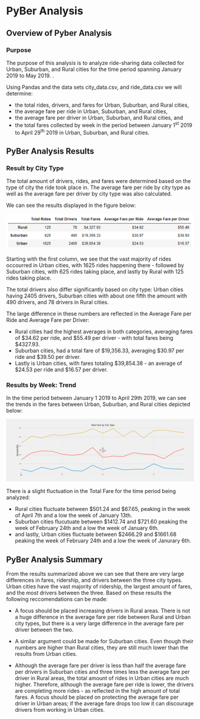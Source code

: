 # PyBer Analysis

## Overview of Pyber Analysis

### Purpose

The purpose of this analysis is to analyze ride-sharing data collected for Urban, Suburban, and Rural cities for the time period spanning January 2019 to May 2019. . 

Using Pandas and the data sets city_data.csv, and ride_data.csv we will determine:

- the total rides, drivers, and fares for Urban, Suburban, and Rural cities, 
- the average fare per ride in Urban, Suburban, and Rural cities,
- the average fare per driver in Urban, Suburban, and Rural cities, and
- the total fares collected by week in the period between January 1<sup>st</sup> 2019 to April 29<sup>th</sup> 2019 in Urban, Suburban, and Rural cities.

## PyBer Analysis Results

### Result by City Type
The total amount of drivers, rides, and fares were determined based on the type of city the ride took place in. The average fare per ride by city type as well as the average fare per driver by city type was also calculated.

We can see the results displayed in the figure below:
<p align="center">
<img src=https://github.com/smanowar/PyBer_Analysis/blob/main/analysis/pyber_totals_avg_summary.PNG> 
</p>
 
Starting with the first column, we see that the vast majority of rides occourred in Urban cities, with 1625 rides happening there - followed by Suburban cities, with 625 rides taking place, and lastly by Rural with 125 rides taking place. 

The total drivers also differ significantly based on city type: Urban cities having 2405 drivers, Suburban cities with about one fifth the amount with 490 drivers, and 78 drivers in Rural cities. 

The large difference in these numbers are reflected in the Average Fare per Ride and Average Fare per Driver:

- Rural cities had the highest averages in both categories, averaging fares of $34.62 per ride, and $55.49 per driver - with total fares being $4327.93.
- Suburban cities, had a total fare of $19,356.33, averaging $30.97 per ride and $39.50 per driver.
- Lastly is Urban cities, with fares totaling $39,854.38 - an average of $24.53 per ride and $16.57 per driver.
 
### Results by Week: Trend
In the time period between January 1 2019 to April 29th 2019, we can see the trends in the fares between Urban, Suburban, and Rural cities depicted below:
  
<p align="center">
<img src=https://github.com/smanowar/PyBer_Analysis/blob/main/analysis/pyber_fare_summary.png> 
</p>

There is a slight fluctuation in the Total Fare for the time period being analyzed:

 - Rural cities fluctuate between $501.24 and $67.65, peaking in the week of April 7th and a low the week of January 13th.    
 - Suburban cities flucutuate between $1412.74 and $721.60 peaking the week of February 24th and a low the week of January 6th.
 - and lastly, Urban cities fluctuate between $2466.29 and $1661.68 peaking the week of February 24th and a low the week of Janurary 6th. 

## PyBer Analysis Summary

From the results summarized above we can see that there are very large differences in fares, ridership, and drivers between the three city types. Urban cities have the vast majority of ridership, the largest amount of fares, and the most drivers between the three. Based on these results the following reccomendations can be made:

- A focus should be placed increasing drivers in Rural areas. There is not a huge difference in the average fare per ride between Rural and Urban city types, but there is a very large difference in the average fare per driver between the two. 

- A similar argument could be made for Suburban cities. Even though their numbers are higher than Rural cities, they are still much lower than the results from Urban cities.

- Although the average fare per driver is less than half the average fare per drivers in Suburban cities and three times less the average fare per driver in Rural areas, the total amount of rides in Urban cities are much higher. Therefore, although the average fare per ride is lower, the drivers are completing more rides - as reflected in the high amount of total fares. A focus should be placed on protecting the average fare per driver in Urban areas; if the average fare drops too low it can discourage drivers from working in Urban cities. 
